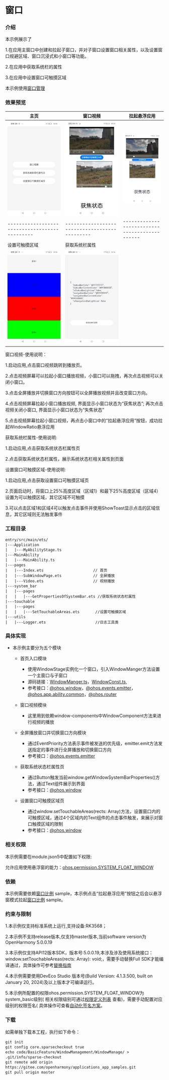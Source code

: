 # 窗口

### 介绍

本示例展示了

1.在应用主窗口中创建和拉起子窗口，并对子窗口设置窗口相关属性，以及设置窗口规避区域、窗口沉浸式和小窗口等功能。

2.在应用中获取系统栏的属性

3.在应用中设置窗口可触摸区域

本示例使用[窗口管理](https://gitee.com/openharmony/docs/blob/master/zh-cn/application-dev/reference/apis-arkui/js-apis-window.md)

### 效果预览

| 主页                                                              | 窗口视频                                                                          | 拉起悬浮应用                                                |
|-----------------------------------------------------------------|-------------------------------------------------------------------------------|-------------------------------------------------------|
| ![home](screenshots/devices/mainWindow.jpg)                     | ![subWindow](screenshots/devices/subWindow.png)                               | ![startAbility](screenshots/devices/startAbility.png) |
| ---------------------------------------------                   | ---------------------------------------------                                 | ---------------------------------------------         |
| 设置可触摸区域                                                         | 获取系统栏属性                                                                       |
| ![setTouchableAreas](screenshots/devices/setTouchableAreas.jpg) | ![getPropertiesOfSystemBar](screenshots/devices/getPropertiesOfSystemBar.jpg) |

窗口视频-使用说明：

1.启动应用,点击窗口视频跳转到播放页。

2.点击视频屏幕可以拉起小窗口播放视频，小窗口可以拖拽，再次点击视频可以关闭小窗口。

3.点击全屏播放并切换窗口方向按钮可以全屏播放视频并且改变窗口方向。

4.点击视频屏幕拉起小窗口播放视频, 界面显示小窗口状态为“获焦状态”; 再次点击视频关闭小窗口, 界面显示小窗口状态为“失焦状态”

5.点击视频屏幕拉起小窗口视频，再点击小窗口中的“拉起悬浮应用”按钮，成功拉起WindowRatio悬浮应用


获取系统栏属性-使用说明:

1.启动应用,点击获取系统状态栏属性页

2.点击获取系统状态栏属性，展示系统状态栏相关属性到页面


设置窗口可触摸区域-使用说明:

1.启动应用,点击获取设置窗口可触摸区域页

2.页面启动时，将窗口上25%高度区域（区域1）和最下25%高度区域（区域4）设置为可以触摸区域，其它区域不可触摸

3.可以点击区域1和区域4可以触发点击事件并使用ShowToast显示点击的区域信息，其它区域则无法触发事件

### 工程目录

```
entry/src/main/ets/
|---Application
|   |---MyAbilityStage.ts                   
|---MainAbility
|   |---MainAbility.ts                    
|---pages
|   |---Index.ets                      // 首页
|   |---SubWindowPage.ets              // 全屏播放
|   |---Video.ets                      // 视频播放
|---system_bar
|   |---pages
|   |   |---GetPropertiesOfSystemBar.ets //获取系统状态栏属性
|---touchable
|   |---pages
|   |   |---SetTouchableAreas.ets       //设置可触摸区域
|---utils
|   |---Logger.ets                      //日志工具类
```

### 具体实现

* 本示例主要分为五个模块
    * 首页入口模块
        * 使用WindowStage实例化一个窗口，引入WindowManger方法设置一个主窗口与子窗口
        * 源码链接：[WindowManger.ts](WindowComponent/src/main/ets/components/feature/WindowManger.ts)，[WindowConst.ts](WindowComponent/src/main/ets/components/util/WindowConst.ts),
        * 参考接口：[@ohos.window](https://gitee.com/openharmony/docs/blob/master/zh-cn/application-dev/reference/apis-arkui/js-apis-window.md)，[@ohos.events.emitter](https://docs.openharmony.cn/pages/v4.0/zh-cn/application-dev/reference/apis/js-apis-emitter.md)，[@ohos.app.ability.common](https://gitee.com/openharmony/docs/blob/master/zh-cn/application-dev/reference/apis-ability-kit/js-apis-app-ability-common.md)，[@ohos.router](https://gitee.com/openharmony/docs/blob/master/zh-cn/application-dev/reference/apis-arkui/js-apis-router.md)

    * 窗口视频模块
        * 这里用到依赖window-components中WindowComponent方法来进行视频的播放

    * 全屏播放窗口并切换窗口方向模块
        * 通过EventPriority方法表示事件被发送的优先级，emitter.emit方法发送指定的事件进行全屏播放和切换窗口方向
        * 参考接口：[@ohos.events.emitter](https://docs.openharmony.cn/pages/v4.0/zh-cn/application-dev/reference/apis/js-apis-emitter.md)
    
    * 获取系统状态栏属性页
        * 通过Button触发当前window.getWindowSystemBarProperties()方法，通过Text组件展示到界面
        * 参考接口：[@ohos.window](https://gitee.com/openharmony/docs/blob/master/zh-cn/application-dev/reference/apis-arkui/js-apis-window.md)

    * 设置窗口可触摸区域页
        * 通过window.setTouchableAreas(rects: Array<Rect>)方法，设置窗口内的可触摸区域，通过4个区域内的Text组件的点击事件触发，来展示对窗口触摸区域的限制
        * 参考接口：[@ohos.window](https://gitee.com/openharmony/docs/blob/master/zh-cn/application-dev/reference/apis-arkui/js-apis-window.md)
### 相关权限

本示例需要在module.json5中配置如下权限:

允许应用使用悬浮窗的能力：[ohos.permission.SYSTEM_FLOAT_WINDOW](https://gitee.com/openharmony/docs/blob/master/zh-cn/application-dev/security/AccessToken/permissions-for-system-apps.md#ohospermissionsystem_float_window)

### 依赖

本示例需要依赖[窗口比例](../../../../code/BasicFeature/WindowManagement/WindowRatio)
sample，本示例点击“拉起悬浮应用”按钮之后会以悬浮窗模式拉起[窗口比例](../../../../code/BasicFeature/WindowManagement/WindowRatio)
sample。

### 约束与限制

1.本示例仅支持标准系统上运行,支持设备:RK3568；

2.本示例不支持release版本,仅支持master版本,当前software version为OpenHarmony 5.0.0.19

3.本示例仅支持API12版本SDK，版本号:5.0.0.19,本涉及涉及使用系统接口：window.setTouchableAreas(rects: Array<Rect>):
void;，需要手动替换Full SDK才能编译通过，具体操作可参考[替换指南](https://gitee.com/openharmony/docs/blob/master/zh-cn/application-dev/faqs/full-sdk-switch-guide.md)

4.本示例需要使用DevEco Studio 版本号(Build Version: 4.1.3.500, built on January 20, 2024)及以上版本才可编译运行。

5.本示例所配置的权限ohos.permission.SYSTEM_FLOAT_WINDOW为system_basic级别(
相关权限级别可通过[权限定义列表](https://gitee.com/openharmony/docs/blob/master/zh-cn/application-dev/security/AccessToken/permissions-for-all.md)
查看)，需要手动配置对应级别的权限签名(
具体操作可查看[自动化签名方案](https://docs.openharmony.cn/pages/v4.1/zh-cn/application-dev/security/hapsigntool-overview.md/)。

### 下载

如需单独下载本工程，执行如下命令：

```
git init
git config core.sparsecheckout true
echo code/BasicFeature/WindowManagement/WindowManage/ > .git/info/sparse-checkout
git remote add origin https://gitee.com/openharmony/applications_app_samples.git
git pull origin master

```